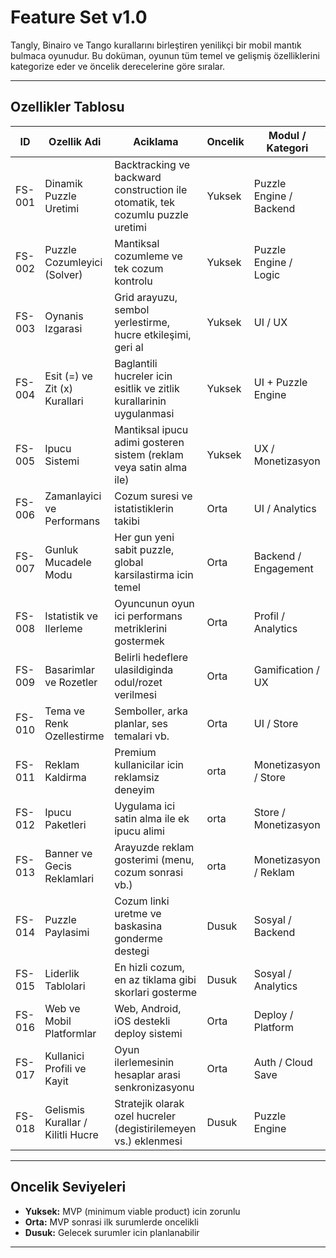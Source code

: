 # Feature Set v1.0

Tangly, Binairo ve Tango kurallarını birleştiren yenilikçi bir mobil mantık bulmaca oyunudur. Bu doküman, oyunun tüm temel ve gelişmiş özelliklerini kategorize eder ve öncelik derecelerine göre sıralar.

---

## Ozellikler Tablosu

| ID      | Ozellik Adi                       | Aciklama                                                                        | Oncelik  | Modul / Kategori          |
|---------|-----------------------------------|---------------------------------------------------------------------------------|----------|---------------------------|
| FS-001  | Dinamik Puzzle Uretimi            | Backtracking ve backward construction ile otomatik, tek cozumlu puzzle uretimi  | Yuksek   | Puzzle Engine / Backend   |
| FS-002  | Puzzle Cozumleyici (Solver)       | Mantiksal cozumleme ve tek cozum kontrolu                                       | Yuksek   | Puzzle Engine / Logic     |
| FS-003  | Oynanis Izgarasi                  | Grid arayuzu, sembol yerlestirme, hucre etkileşimi, geri al                     | Yuksek   | UI / UX                   |
| FS-004  | Esit (=) ve Zit (x) Kurallari     | Baglantili hucreler icin esitlik ve zitlik kurallarinin uygulanmasi             | Yuksek   | UI + Puzzle Engine        |
| FS-005  | Ipucu Sistemi                     | Mantiksal ipucu adimi gosteren sistem (reklam veya satin alma ile)              | Yuksek   | UX / Monetizasyon         |
| FS-006  | Zamanlayici ve Performans         | Cozum suresi ve istatistiklerin takibi                                          | Orta     | UI / Analytics            |
| FS-007  | Gunluk Mucadele Modu              | Her gun yeni sabit puzzle, global karsilastirma icin temel                      | Orta     | Backend / Engagement      |
| FS-008  | Istatistik ve Ilerleme            | Oyuncunun oyun ici performans metriklerini gostermek                            | Orta     | Profil / Analytics        |
| FS-009  | Basarimlar ve Rozetler            | Belirli hedeflere ulasildiginda odul/rozet verilmesi                            | Orta     | Gamification / UX         |
| FS-010  | Tema ve Renk Ozellestirme         | Semboller, arka planlar, ses temalari vb.                                       | Orta     | UI / Store                |
| FS-011  | Reklam Kaldirma                   | Premium kullanicilar icin reklamsiz deneyim                                     | orta     | Monetizasyon / Store      |
| FS-012  | Ipucu Paketleri                   | Uygulama ici satin alma ile ek ipucu alimi                                      | orta     | Store / Monetizasyon      |
| FS-013  | Banner ve Gecis Reklamlari        | Arayuzde reklam gosterimi (menu, cozum sonrasi vb.)                             | orta     | Monetizasyon / Reklam     |
| FS-014  | Puzzle Paylasimi                  | Cozum linki uretme ve baskasina gonderme destegi                                | Dusuk    | Sosyal / Backend          |
| FS-015  | Liderlik Tablolari                | En hizli cozum, en az tiklama gibi skorlari gosterme                            | Dusuk    | Sosyal / Analytics        |
| FS-016  | Web ve Mobil Platformlar          | Web, Android, iOS destekli deploy sistemi                                       | Orta     | Deploy / Platform         |
| FS-017  | Kullanici Profili ve Kayit        | Oyun ilerlemesinin hesaplar arasi senkronizasyonu                               | Orta     | Auth / Cloud Save         |
| FS-018  | Gelismis Kurallar / Kilitli Hucre | Stratejik olarak ozel hucreler (degistirilemeyen vs.) eklenmesi                 | Dusuk    | Puzzle Engine             |

---

## Oncelik Seviyeleri

- **Yuksek:** MVP (minimum viable product) icin zorunlu
- **Orta:** MVP sonrasi ilk surumlerde oncelikli
- **Dusuk:** Gelecek surumler icin planlanabilir

---
 
